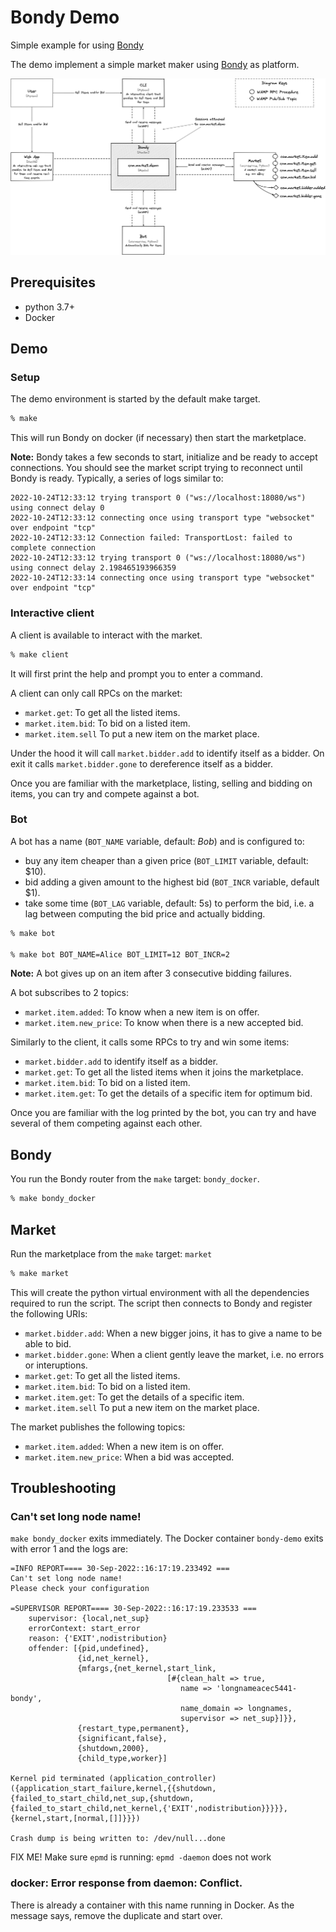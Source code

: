 # Bondy Demo

Simple example for using [Bondy](http://docs.getbondy.io)

The demo implement a simple market maker using [Bondy](http://docs.getbondy.io) as platform.

![](./assets/diagram.png)

## Prerequisites

* python 3.7+
* Docker

## Demo


### Setup

The demo environment is started by the default make target.
``` bash
% make
```

This will run Bondy on docker (if necessary) then start the marketplace.

**Note:** Bondy takes a few seconds to start, initialize and be ready to accept connections. You should see the market script trying to reconnect until Bondy is ready. Typically, a series of logs similar to:
```
2022-10-24T12:33:12 trying transport 0 ("ws://localhost:18080/ws") using connect delay 0
2022-10-24T12:33:12 connecting once using transport type "websocket" over endpoint "tcp"
2022-10-24T12:33:12 Connection failed: TransportLost: failed to complete connection
2022-10-24T12:33:12 trying transport 0 ("ws://localhost:18080/ws") using connect delay 2.198465193966359
2022-10-24T12:33:14 connecting once using transport type "websocket" over endpoint "tcp"
```

### Interactive client

A client is available to interact with the market.
``` bash
% make client
```

It will first print the help and prompt you to enter a command.

A client can only call RPCs on the market:
* `market.get`: To get all the listed items.
* `market.item.bid`: To bid on a listed item.
* `market.item.sell` To put a new item on the market place.

Under the hood it will call `market.bidder.add` to identify itself as a bidder.
On exit it calls `market.bidder.gone` to dereference itself as a bidder.

Once you are familiar with the marketplace, listing, selling and bidding on items, you can try and compete against a bot.

### Bot

A bot has a name (`BOT_NAME` variable, default: _Bob_) and is configured to:
* buy any item cheaper than a given price (`BOT_LIMIT` variable, default: $10).
* bid adding a given amount to the highest bid (`BOT_INCR` variable, default $1).
* take some time (`BOT_LAG` variable, default: 5s) to perform the bid, i.e. a lag between computing the bid price and actually bidding.
``` bash
% make bot

% make bot BOT_NAME=Alice BOT_LIMIT=12 BOT_INCR=2
```

**Note:** A bot gives up on an item after 3 consecutive bidding failures.

A bot subscribes to 2 topics:
* `market.item.added`: To know when a new item is on offer.
* `market.item.new_price`: To know when there is a new accepted bid.

Similarly to the client, it calls some RPCs to try and win some items:
* `market.bidder.add` to identify itself as a bidder.
* `market.get`: To get all the listed items when it joins the marketplace.
* `market.item.bid`: To bid on a listed item.
* `market.item.get`: To get the details of a specific item for optimum bid.

Once you are familiar with the log printed by the bot, you can try and have several of them competing against each other.

## Bondy

You run the Bondy router from the `make` target: `bondy_docker`.
``` bash
% make bondy_docker
```

## Market

Run the marketplace from the `make` target: `market`
``` bash
% make market
```

This will create the python virtual environment with all the dependencies required to run the script.
The script then connects to Bondy and register the following URIs:
* `market.bidder.add`: When a new bigger joins, it has to give a name to be able to bid.
* `market.bidder.gone`: When a client gently leave the market, i.e. no errors or interuptions.
* `market.get`: To get all the listed items.
* `market.item.bid`: To bid on a listed item.
* `market.item.get`: To get the details of a specific item.
* `market.item.sell` To put a new item on the market place.

The market publishes the following topics:
* `market.item.added`: When a new item is on offer.
* `market.item.new_price`: When a bid was accepted.

## Troubleshooting

### Can't set long node name!
`make bondy_docker` exits immediately.
The Docker container `bondy-demo` exits with error 1 and the logs are:
```
=INFO REPORT==== 30-Sep-2022::16:17:19.233492 ===
Can't set long node name!
Please check your configuration

=SUPERVISOR REPORT==== 30-Sep-2022::16:17:19.233533 ===
    supervisor: {local,net_sup}
    errorContext: start_error
    reason: {'EXIT',nodistribution}
    offender: [{pid,undefined},
               {id,net_kernel},
               {mfargs,{net_kernel,start_link,
                                   [#{clean_halt => true,
                                      name => 'longnameacec5441-bondy',
                                      name_domain => longnames,
                                      supervisor => net_sup}]}},
               {restart_type,permanent},
               {significant,false},
               {shutdown,2000},
               {child_type,worker}]

Kernel pid terminated (application_controller) ({application_start_failure,kernel,{{shutdown,{failed_to_start_child,net_sup,{shutdown,{failed_to_start_child,net_kernel,{'EXIT',nodistribution}}}}},{kernel,start,[normal,[]]}}})

Crash dump is being written to: /dev/null...done
```

FIX ME!
Make sure `epmd` is running:
`epmd -daemon` does not work

### docker: Error response from daemon: Conflict.
There is already a container with this name running in Docker.
As the message says, remove the duplicate and start over.
